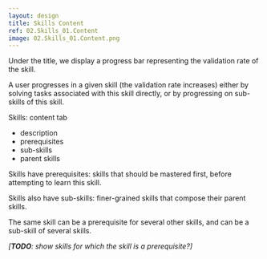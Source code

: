 ```yaml
---
layout: design
title: Skills Content
ref: 02.Skills_01.Content
image: 02.Skills_01.Content.png
---
```

Under the title, we display a progress bar representing the validation rate of the skill.

A user progresses in a given skill (the validation rate increases) either by solving tasks associated with this skill directly, or by progressing on sub-skills of this skill.

Skills: content tab
- description
- prerequisites
- sub-skills
- parent skills

Skills have prerequisites: skills that should be mastered first, before attempting to learn this skill.

Skills also have sub-skills: finer-grained skills that compose their parent skills.

The same skill can be a prerequisite for several other skills, and can be a sub-skill of several skills.

*[**TODO**: show skills for which the skill is a prerequisite?]*
